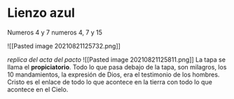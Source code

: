 # Lienzo azul
Numeros 4 y 7
numeros 4, 7 y 15

![[Pasted image 20210821125732.png]]

*replica del acta del pacto*
![[Pasted image 20210821125811.png]]
La tapa se llama el **propiciatorio**.
Todo lo que pasa debajo de la tapa, son milagros, los 10 mandamientos, la expresión de Dios, era el testimonio de los hombres. Cristo es el enlace de todo lo que acontece en la tierra con todo lo que acontece en el Cielo.
